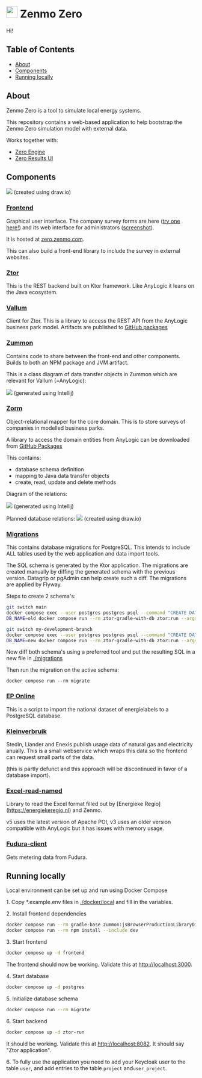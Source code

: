 <img src="https://zenmo.com/wp-content/uploads/elementor/thumbs/zenmo-logo-website-light-grey-square-o1piz2j6llwl7n0xd84ywkivuyf22xei68ewzwrvmc.png" height="30px"/> Zenmo Zero
==========

Hi!

Table of Contents
-----------------

- [About](#about)
- [Components](#Components)
- [Running locally](#running-locally)

About
-----

Zenmo Zero is a tool to simulate local energy systems.

This repository contains a web-based application to help bootstrap the Zenmo Zero simulation model with external data.

Works together with:

* [Zero Engine](https://github.com/Zenmo/zero_engine)
* [Zero Results UI](https://github.com/Zenmo/zero_results_UI)

Components
----------

![](docs/zero-web-components.jpg)
(created using draw.io)

### [Frontend](frontend)

Graphical user interface. The company survey forms are here ([try one here!](https://zero-test.zenmo.com/bedrijven-hessenpoort)) and its web interface for administrators ([screenshot](docs/admin-screenshot.jpg)). 

It is hosted at [zero.zenmo.com](https://zero.zenmo.com).

This can also build a front-end library to include the survey in external websites.

### [Ztor](ztor)

This is the REST backend built on Ktor framework. 
Like AnyLogic it leans on the Java ecosystem.

### [Vallum](vallum)

Client for Ztor. This is a library to access the REST API from the 
AnyLogic business park model.
Artifacts are published to [GitHub packages](https://github.com/Zenmo/zero/packages/2239630)

### [Zummon](zummon)

Contains code to share between the front-end and other components. 
Builds to both an NPM package and JVM artifact. 

This is a class diagram of data transfer objects in Zummon which are 
relevant for Vallum (=AnyLogic):

![](docs/zummon-class-diagram.png)
(generated using Intellij)

### [Zorm](zorm)

Object-relational mapper for the core domain. This is to store surveys of companies in 
modelled business parks.

A library to access the domain entities from AnyLogic can be downloaded from [GitHub Packages](https://github.com/Zenmo/zero/packages/2104350)

This contains:

* database schema definition
* mapping to Java data transfer objects
* create, read, update and delete methods

Diagram of the relations: 

![](docs/erd.png)
(generated using Intellij)

Planned database relations:
![](docs/erd-future.jpg)
(created using draw.io)


### [Migrations](migrations)

This contains database migrations for PostgreSQL.
This intends to include ALL tables used by the web application and data import tools.

The SQL schema is generated by the Ktor application.
The migrations are created manually by diffing the generated schema with the previous version. Datagrip or pgAdmin can help create such a diff.
The migrations are applied by Flyway.

Steps to create 2 schema's:

```bash
git switch main
docker compose exec --user postgres postgres psql --command "CREATE DATABASE old"
DB_NAME=old docker compose run --rm ztor-gradle-with-db ztor:run --args=create-schema

git switch my-development-branch
docker compose exec --user postgres postgres psql --command "CREATE DATABASE new"
DB_NAME=new docker compose run --rm ztor-gradle-with-db ztor:run --args=create-schema
```

Now diff both schema's using a preferred tool and put the resulting SQL in a 
new file in [./migrations](./migrations)

Then run the migration on the active schema:

```
docker compose run --rm migrate
```

### [EP Online](ep-online)

This is a script to import the national dataset of energielabels to a PostgreSQL database.

### [Kleinverbruik](kleinverbruik)

Stedin, Liander and Enexis publish usage data of natural gas and electricity anually.
This is a small webservice which wraps this data so the frontend can request small parts of the data.

(this is partly defunct and this approach will be discontinued in favor of a database import).

### [Excel-read-named](excel-read-named-v5)

Library to read the Excel format filled out by [Energieke Regio]
(https://energiekeregio.nl) and Zenmo.

v5 uses the latest version of Apache POI, v3 uses an older version 
compatible with AnyLogic but it has issues with memory usage.

### [Fudura-client](fudura-client)

Gets metering data from Fudura.

Running locally
---

Local environment can be set up and run using Docker Compose

1\. Copy *.example.env files in [./docker/local](./docker/local) and fill in 
the variables.

2\. Install frontend dependencies

```bash
docker compose run --rm gradle-base zummon:jsBrowserProductionLibraryDistribution
docker compose run --rm npm install --include dev
```

3\. Start frontend

```bash
docker compose up -d frontend
```

The frontend should now be working. Validate this at 
[http://localhost:3000](http://localhost:3000).

4\. Start database

```bash
docker compose up -d postgres
```

5\. Initialize database schema

```bash
docker compose run --rm migrate
```

6\. Start backend

```bash
docker compose up -d ztor-run
```

It should be working. Validate this at 
[http://localhost:8082](http://localhost:8082). 
It should say "Ztor application".

6\. To fully use the application you need to add your Keycloak user to the 
table `user`, and add entries to the table `project` and`user_project`.
